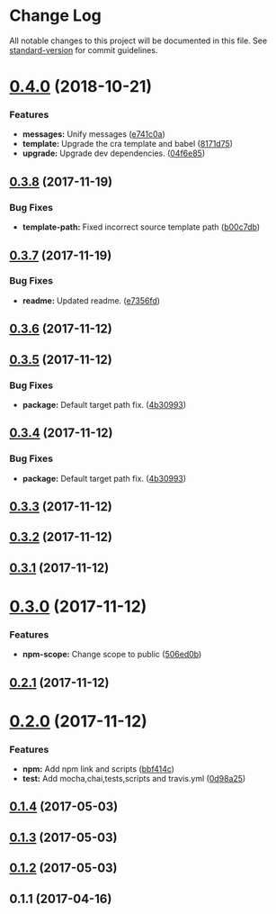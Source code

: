 # Change Log

All notable changes to this project will be documented in this file. See [standard-version](https://github.com/conventional-changelog/standard-version) for commit guidelines.

<a name="0.4.0"></a>
# [0.4.0](https://github.com/prashanthr/create-js-app/compare/v0.3.8...v0.4.0) (2018-10-21)


### Features

* **messages:** Unify messages ([e741c0a](https://github.com/prashanthr/create-js-app/commit/e741c0a))
* **template:** Upgrade the cra template and babel ([8171d75](https://github.com/prashanthr/create-js-app/commit/8171d75))
* **upgrade:** Upgrade dev dependencies. ([04f6e85](https://github.com/prashanthr/create-js-app/commit/04f6e85))



<a name="0.3.8"></a>
## [0.3.8](https://github.com/prashanthr/create-js-app/compare/v0.3.7...v0.3.8) (2017-11-19)


### Bug Fixes

* **template-path:** Fixed incorrect source template path ([b00c7db](https://github.com/prashanthr/create-js-app/commit/b00c7db))



<a name="0.3.7"></a>
## [0.3.7](https://github.com/prashanthr/create-js-app/compare/v0.3.6...v0.3.7) (2017-11-19)


### Bug Fixes

* **readme:** Updated readme. ([e7356fd](https://github.com/prashanthr/create-js-app/commit/e7356fd))



<a name="0.3.6"></a>
## [0.3.6](https://github.com/prashanthr/create-js-app/compare/v0.3.5...v0.3.6) (2017-11-12)



<a name="0.3.5"></a>
## [0.3.5](https://github.com/prashanthr/create-js-app/compare/v0.3.3...v0.3.5) (2017-11-12)


### Bug Fixes

* **package:** Default target path fix. ([4b30993](https://github.com/prashanthr/create-js-app/commit/4b30993))



<a name="0.3.4"></a>
## [0.3.4](https://github.com/prashanthr/create-js-app/compare/v0.3.3...v0.3.4) (2017-11-12)


### Bug Fixes

* **package:** Default target path fix. ([4b30993](https://github.com/prashanthr/create-js-app/commit/4b30993))



<a name="0.3.3"></a>
## [0.3.3](https://github.com/prashanthr/create-js-app/compare/v0.3.2...v0.3.3) (2017-11-12)



<a name="0.3.2"></a>
## [0.3.2](https://github.com/prashanthr/create-js-app/compare/v0.3.1...v0.3.2) (2017-11-12)



<a name="0.3.1"></a>
## [0.3.1](https://github.com/prashanthr/create-js-app/compare/v0.3.0...v0.3.1) (2017-11-12)



<a name="0.3.0"></a>
# [0.3.0](https://github.com/prashanthr/create-js-app/compare/v0.2.1...v0.3.0) (2017-11-12)


### Features

* **npm-scope:** Change scope to public ([506ed0b](https://github.com/prashanthr/create-js-app/commit/506ed0b))



<a name="0.2.1"></a>
## [0.2.1](https://github.com/prashanthr/create-js-app/compare/v0.2.0...v0.2.1) (2017-11-12)



<a name="0.2.0"></a>
# [0.2.0](https://github.com/prashanthr/create-js-app/compare/v0.1.4...v0.2.0) (2017-11-12)


### Features

* **npm:** Add npm link and scripts ([bbf414c](https://github.com/prashanthr/create-js-app/commit/bbf414c))
* **test:** Add mocha,chai,tests,scripts and travis.yml ([0d98a25](https://github.com/prashanthr/create-js-app/commit/0d98a25))



<a name="0.1.4"></a>
## [0.1.4](https://github.com/prashanthr/create-js-app/compare/v0.1.3...v0.1.4) (2017-05-03)



<a name="0.1.3"></a>
## [0.1.3](https://github.com/prashanthr/create-js-app/compare/v0.1.2...v0.1.3) (2017-05-03)



<a name="0.1.2"></a>
## [0.1.2](https://github.com/prashanthr/create-js-app/compare/v0.1.1...v0.1.2) (2017-05-03)



<a name="0.1.1"></a>
## 0.1.1 (2017-04-16)
